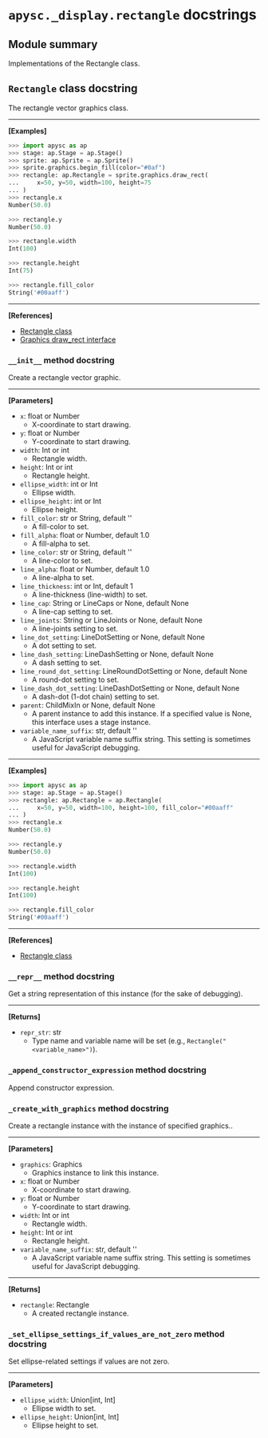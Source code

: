 # `apysc._display.rectangle` docstrings

## Module summary

Implementations of the Rectangle class.

## `Rectangle` class docstring

The rectangle vector graphics class.<hr>

**[Examples]**

```py
>>> import apysc as ap
>>> stage: ap.Stage = ap.Stage()
>>> sprite: ap.Sprite = ap.Sprite()
>>> sprite.graphics.begin_fill(color="#0af")
>>> rectangle: ap.Rectangle = sprite.graphics.draw_rect(
...     x=50, y=50, width=100, height=75
... )
>>> rectangle.x
Number(50.0)

>>> rectangle.y
Number(50.0)

>>> rectangle.width
Int(100)

>>> rectangle.height
Int(75)

>>> rectangle.fill_color
String('#00aaff')
```

<hr>

**[References]**

- [Rectangle class](https://simon-ritchie.github.io/apysc/en/rectangle.html)
- [Graphics draw_rect interface](https://simon-ritchie.github.io/apysc/en/graphics_draw_rect.html)

### `__init__` method docstring

Create a rectangle vector graphic.<hr>

**[Parameters]**

- `x`: float or Number
  - X-coordinate to start drawing.
- `y`: float or Number
  - Y-coordinate to start drawing.
- `width`: Int or int
  - Rectangle width.
- `height`: Int or int
  - Rectangle height.
- `ellipse_width`: int or Int
  - Ellipse width.
- `ellipse_height`: int or Int
  - Ellipse height.
- `fill_color`: str or String, default ''
  - A fill-color to set.
- `fill_alpha`: float or Number, default 1.0
  - A fill-alpha to set.
- `line_color`: str or String, default ''
  - A line-color to set.
- `line_alpha`: float or Number, default 1.0
  - A line-alpha to set.
- `line_thickness`: int or Int, default 1
  - A line-thickness (line-width) to set.
- `line_cap`: String or LineCaps or None, default None
  - A line-cap setting to set.
- `line_joints`: String or LineJoints or None, default None
  - A line-joints setting to set.
- `line_dot_setting`: LineDotSetting or None, default None
  - A dot setting to set.
- `line_dash_setting`: LineDashSetting or None, default None
  - A dash setting to set.
- `line_round_dot_setting`: LineRoundDotSetting or None, default None
  - A round-dot setting to set.
- `line_dash_dot_setting`: LineDashDotSetting or None, default None
  - A dash-dot (1-dot chain) setting to set.
- `parent`: ChildMixIn or None, default None
  - A parent instance to add this instance. If a specified value is None, this interface uses a stage instance.
- `variable_name_suffix`: str, default ''
  - A JavaScript variable name suffix string. This setting is sometimes useful for JavaScript debugging.

<hr>

**[Examples]**

```py
>>> import apysc as ap
>>> stage: ap.Stage = ap.Stage()
>>> rectangle: ap.Rectangle = ap.Rectangle(
...     x=50, y=50, width=100, height=100, fill_color="#00aaff"
... )
>>> rectangle.x
Number(50.0)

>>> rectangle.y
Number(50.0)

>>> rectangle.width
Int(100)

>>> rectangle.height
Int(100)

>>> rectangle.fill_color
String('#00aaff')
```

<hr>

**[References]**

- [Rectangle class](https://simon-ritchie.github.io/apysc/en/rectangle.html)

### `__repr__` method docstring

Get a string representation of this instance (for the sake of debugging).<hr>

**[Returns]**

- `repr_str`: str
  - Type name and variable name will be set (e.g., `Rectangle("<variable_name>")`).

### `_append_constructor_expression` method docstring

Append constructor expression.

### `_create_with_graphics` method docstring

Create a rectangle instance with the instance of specified graphics..<hr>

**[Parameters]**

- `graphics`: Graphics
  - Graphics instance to link this instance.
- `x`: float or Number
  - X-coordinate to start drawing.
- `y`: float or Number
  - Y-coordinate to start drawing.
- `width`: Int or int
  - Rectangle width.
- `height`: Int or int
  - Rectangle height.
- `variable_name_suffix`: str, default ''
  - A JavaScript variable name suffix string. This setting is sometimes useful for JavaScript debugging.

<hr>

**[Returns]**

- `rectangle`: Rectangle
  - A created rectangle instance.

### `_set_ellipse_settings_if_values_are_not_zero` method docstring

Set ellipse-related settings if values are not zero.<hr>

**[Parameters]**

- `ellipse_width`: Union[int, Int]
  - Ellipse width to set.
- `ellipse_height`: Union[int, Int]
  - Ellipse height to set.
